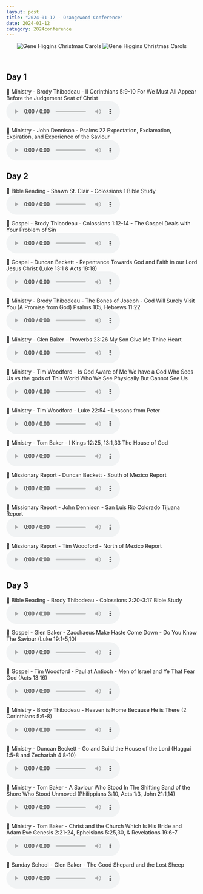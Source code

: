 ```yaml
---
layout: post
title: "2024-01-12 - Orangewood Conference"
date: 2024-01-12
category: 2024conference
---
```


<p style="text-align: center;">
<img src="{{ '/assets/img/2024-01-12-Orangewood-Conference-1.png' | relative_url }}" alt="Gene Higgins Christmas Carols">
<img src="{{ '/assets/img/2024-01-12-Orangewood-Conference-2.png' | relative_url }}" alt="Gene Higgins Christmas Carols">
</p>
<br>

## Day 1

<p>
🎵 Ministry - Brody Thibodeau - II Corinthians 5:9-10 For We Must All Appear Before the Judgement Seat of Christ <br>
<audio controls>
  <source src="https://archive.org/download/2024-gospel-conference-audio/2024-01-12%20-%20Orangewood%20Conference/2024-01-12%20-%20Ministry%20-%20Brody%20Thibodeau%20-%20II%20Corinthians%205%209-10%20For%20We%20Must%20All%20Appear%20Before%20the%20Judgement%20Seat%20of%20Christ.mp3" type="audio/mpeg">
  Your browser does not support the audio element.
</audio>
</p>
<p>
🎵 Ministry - John Dennison - Psalms 22 Expectation, Exclamation, Expiration, and Experience of the Saviour <br>
<audio controls>
  <source src="https://archive.org/download/2024-gospel-conference-audio/2024-01-12%20-%20Orangewood%20Conference/2024-01-12%20-%20Ministry%20-%20John%20Dennison%20-%20Psalms%2022%20Expectation%2C%20Exclamation%2C%20Expiration%2C%20and%20Experience%20of%20the%20Saviour.mp3" type="audio/mpeg">
  Your browser does not support the audio element.
</audio>
</p>

## Day 2

<p>
🎵 Bible Reading - Shawn St. Clair - Colossions 1 Bible Study <br>
<audio controls>
  <source src="https://archive.org/download/2024-gospel-conference-audio/2024-01-12%20-%20Orangewood%20Conference/2024-01-13%20-%20Bible%20Reading%20-%20Shawn%20St.%20Clair%20-%20Colossions%201%20Bible%20Study.mp3" type="audio/mpeg">
  Your browser does not support the audio element.
</audio>
</p>
<p>
🎵 Gospel - Brody Thibodeau - Colossions 1:12-14 - The Gospel Deals with Your Problem of Sin <br>
<audio controls>
  <source src="https://archive.org/download/2024-gospel-conference-audio/2024-01-12%20-%20Orangewood%20Conference/2024-01-13%20-%20Gospel%20-%20Brody%20Thibodeau%20-%20Colossions%201%2012-14%20-%20The%20Gospel%20Deals%20with%20Your%20Problem%20of%20Sin.mp3" type="audio/mpeg">
  Your browser does not support the audio element.
</audio>
</p>
<p>
🎵 Gospel - Duncan Beckett - Repentance Towards God and Faith in our Lord Jesus Christ (Luke 13:1 & Acts 18:18) <br>
<audio controls>
  <source src="https://archive.org/download/2024-gospel-conference-audio/2024-01-12%20-%20Orangewood%20Conference/2024-01-13%20-%20Gospel%20-%20Duncan%20Beckett%20-%20Repentance%20Towards%20God%20and%20Faith%20in%20our%20Lord%20Jesus%20Christ%20%28Luke%2013%201%20%26%20Acts%2018%2018%29.mp3" type="audio/mpeg">
  Your browser does not support the audio element.
</audio>
</p>
<p>
🎵 Ministry - Brody Thibodeau - The Bones of Joseph - God Will Surely Visit You (A Promise from God) Psalms 105, Hebrews 11:22 <br>
<audio controls>
  <source src="https://archive.org/download/2024-gospel-conference-audio/2024-01-12%20-%20Orangewood%20Conference/2024-01-13%20-%20Ministry%20-%20Brody%20Thibodeau%20-%20The%20Bones%20of%20Joseph%20-%20God%20Will%20Surely%20Visit%20You%20%28A%20Promise%20from%20God%29%20Psalms%20105%2C%20Hebrews%2011%2022.mp3" type="audio/mpeg">
  Your browser does not support the audio element.
</audio>
</p>
<p>
🎵 Ministry - Glen Baker - Proverbs 23:26 My Son Give Me Thine Heart <br>
<audio controls>
  <source src="https://archive.org/download/2024-gospel-conference-audio/2024-01-12%20-%20Orangewood%20Conference/2024-01-13%20-%20Ministry%20-%20Glen%20Baker%20-%20Proverbs%2023%2026%20My%20Son%20Give%20Me%20Thine%20Heart.mp3" type="audio/mpeg">
  Your browser does not support the audio element.
</audio>
</p>
<p>
🎵 Ministry - Tim Woodford - Is God Aware of Me We have a God Who Sees Us vs the gods of This World Who We See Physically But Cannot See Us <br>
<audio controls>
  <source src="https://archive.org/download/2024-gospel-conference-audio/2024-01-12%20-%20Orangewood%20Conference/2024-01-13%20-%20Ministry%20-%20Tim%20Woodford%20-%20Is%20God%20Aware%20of%20Me%20We%20have%20a%20God%20Who%20Sees%20Us%20vs%20the%20gods%20of%20This%20World%20Who%20We%20See%20Physically%20But%20Cannot%20See%20Us.mp3" type="audio/mpeg">
  Your browser does not support the audio element.
</audio>
</p>
<p>
🎵 Ministry - Tim Woodford - Luke 22:54 - Lessons from Peter <br>
<audio controls>
  <source src="https://archive.org/download/2024-gospel-conference-audio/2024-01-12%20-%20Orangewood%20Conference/2024-01-13%20-%20Ministry%20-%20Tim%20Woodford%20-%20Luke%2022%2054%20-%20Lessons%20from%20Peter.mp3" type="audio/mpeg">
  Your browser does not support the audio element.
</audio>
</p>
<p>
🎵 Ministry - Tom Baker - I Kings 12:25, 13:1,33 The House of God <br>
<audio controls>
  <source src="https://archive.org/download/2024-gospel-conference-audio/2024-01-12%20-%20Orangewood%20Conference/2024-01-13%20-%20Ministry%20-%20Tom%20Baker%20-%20I%20Kings%2012%2025%2C%2013%201%2C%2033%20The%20House%20of%20God.mp3" type="audio/mpeg">
  Your browser does not support the audio element.
</audio>
</p>
<p>
🎵 Missionary Report - Duncan Beckett - South of Mexico Report <br>
<audio controls>
  <source src="https://archive.org/download/2024-gospel-conference-audio/2024-01-12%20-%20Orangewood%20Conference/2024-01-13%20-%20Missionary%20Report%20-%20Duncan%20Beckett%20-%20South%20of%20Mexico%20Report.mp3" type="audio/mpeg">
  Your browser does not support the audio element.
</audio>
</p>
<p>
🎵 Missionary Report - John Dennison - San Luis Rio Colorado Tijuana Report <br>
<audio controls>
  <source src="https://archive.org/download/2024-gospel-conference-audio/2024-01-12%20-%20Orangewood%20Conference/2024-01-13%20-%20Missionary%20Report%20-%20John%20Dennison%20-%20San%20Luis%20Rio%20Colorado%20Tijuana%20Report.mp3" type="audio/mpeg">
  Your browser does not support the audio element.
</audio>
</p>
<p>
🎵 Missionary Report - Tim Woodford - North of Mexico Report <br>
<audio controls>
  <source src="https://archive.org/download/2024-gospel-conference-audio/2024-01-12%20-%20Orangewood%20Conference/2024-01-13%20-%20Missionary%20Report%20-%20Tim%20Woodford%20-%20North%20of%20Mexico%20Report.mp3" type="audio/mpeg">
  Your browser does not support the audio element.
</audio>
</p>

## Day 3

<p>
🎵 Bible Reading - Brody Thibodeau - Colossions 2:20-3:17 Bible Study <br>
<audio controls>
  <source src="https://archive.org/download/2024-gospel-conference-audio/2024-01-12%20-%20Orangewood%20Conference/2024-01-14%20-%20Bible%20Reading%20-%20Brody%20Thibodeau%20-%20Colossions%202%2020%20-%203%2017%20Bible%20Study.mp3" type="audio/mpeg">
  Your browser does not support the audio element.
</audio>
</p>
<p>
🎵 Gospel - Glen Baker - Zacchaeus Make Haste Come Down - Do You Know The Saviour (Luke 19:1-5,10) <br>
<audio controls>
  <source src="https://archive.org/download/2024-gospel-conference-audio/2024-01-12%20-%20Orangewood%20Conference/2024-01-14%20-%20Gospel%20-%20Glen%20Baker%20-%20Zacchaeus%20Make%20Haste%20Come%20Down%20-%20Do%20You%20Know%20The%20Saviour%20%28Luke%2019%201-5%2C%2010%29.mp3" type="audio/mpeg">
  Your browser does not support the audio element.
</audio>
</p>
<p>
🎵 Gospel - Tim Woodford - Paul at Antioch - Men of Israel and Ye That Fear God (Acts 13:16) <br>
<audio controls>
  <source src="https://archive.org/download/2024-gospel-conference-audio/2024-01-12%20-%20Orangewood%20Conference/2024-01-14%20-%20Gospel%20-%20Tim%20Woodford%20-%20Paul%20at%20Antioch%20-%20Men%20of%20Israel%20and%20Ye%20That%20Fear%20God%20%28Acts%2013%2016%29.mp3" type="audio/mpeg">
  Your browser does not support the audio element.
</audio>
</p>
<p>
🎵 Ministry - Brody Thibodeau - Heaven is Home Because He is There (2 Corinthians 5:6-8) <br>
<audio controls>
  <source src="https://archive.org/download/2024-gospel-conference-audio/2024-01-12%20-%20Orangewood%20Conference/2024-01-14%20-%20Ministry%20-%20Brody%20Thibodeau%20-%20Heaven%20is%20Home%20Because%20He%20is%20There%20%282%20Corinthians%205%206-8%29.mp3" type="audio/mpeg">
  Your browser does not support the audio element.
</audio>
</p>
<p>
🎵 Ministry - Duncan Beckett - Go and Build the House of the Lord (Haggai 1:5-8 and Zechariah 4 8-10) <br>
<audio controls>
  <source src="https://archive.org/download/2024-gospel-conference-audio/2024-01-12%20-%20Orangewood%20Conference/2024-01-14%20-%20Ministry%20-%20Duncan%20Beckett%20-%20Go%20and%20Build%20the%20House%20of%20the%20Lord%20%28Haggai%201%205-8%20and%20Zechariah%204%208-10%29.mp3" type="audio/mpeg">
  Your browser does not support the audio element.
</audio>
</p>
<p>
🎵 Ministry - Tom Baker - A Saviour Who Stood In The Shifting Sand of the Shore Who Stood Unmoved (Philippians 3:10, Acts 1:3, John 21:1,14) <br>
<audio controls>
  <source src="https://archive.org/download/2024-gospel-conference-audio/2024-01-12%20-%20Orangewood%20Conference/2024-01-14%20-%20Ministry%20-%20Tom%20Baker%20-%20A%20Saviour%20Who%20Stood%20In%20The%20Shifting%20Sand%20of%20the%20Shore%20Who%20Stood%20Unmoved%20%28Philippians%203%2010%2C%20Acts%201%203%2C%20John%2021%201%2C%2014%29.mp3" type="audio/mpeg">
  Your browser does not support the audio element.
</audio>
</p>
<p>
🎵 Ministry - Tom Baker - Christ and the Church Which Is His Bride and Adam Eve  Genesis 2:21-24, Epheisians 5:25,30, & Revelations 19:6-7 <br>
<audio controls>
  <source src="https://archive.org/download/2024-gospel-conference-audio/2024-01-12%20-%20Orangewood%20Conference/2024-01-14%20-%20Ministry%20-%20Tom%20Baker%20-%20Christ%20and%20the%20Church%20Which%20Is%20His%20Bride%20and%20Adam%20Eve%20%20Genesis%202%2021-24%2C%20Epheisians%205%2025%2C%2030%2C%20%26%20Revelations%2019%206-7.mp3" type="audio/mpeg">
  Your browser does not support the audio element.
</audio>
</p>
<p>
🎵 Sunday School - Glen Baker - The Good Shepard and the Lost Sheep <br>
<audio controls>
  <source src="https://archive.org/download/2024-gospel-conference-audio/2024-01-12%20-%20Orangewood%20Conference/2024-01-14%20-%20Sunday%20School%20-%20Glen%20Baker%20-%20The%20Good%20Shepard%20and%20the%20Lost%20Sheep.mp3" type="audio/mpeg">
  Your browser does not support the audio element.
</audio>
</p>
